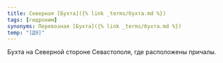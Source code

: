 ```yaml
---
title: Северная [Бухта]({% link _terms/бухта.md %})
tags: [гидроним]
synonyms: Перевозная [Бухта]({% link _terms/бухта.md %})
temp: "[Д9]"
---
```


Бухта на Северной стороне Севастополя, где расположены причалы.
